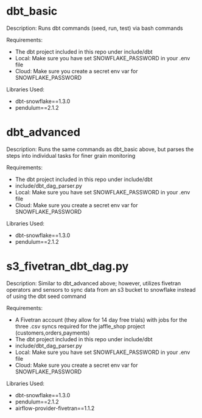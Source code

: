 dbt_basic
========
Description: Runs dbt commands (seed, run, test) via bash commands

Requirements:
- The dbt project included in this repo under include/dbt
- Local: Make sure you have set SNOWFLAKE_PASSWORD in your .env file
- Cloud: Make sure you create a secret env var for SNOWFLAKE_PASSWORD


Libraries Used:
- dbt-snowflake==1.3.0
- pendulum==2.1.2

dbt_advanced
========
Description: Runs the same commands as dbt_basic above, but parses the steps into individual tasks for finer grain monitoring

Requirements:
- The dbt project included in this repo under include/dbt
- include/dbt_dag_parser.py
- Local: Make sure you have set SNOWFLAKE_PASSWORD in your .env file
- Cloud: Make sure you create a secret env var for SNOWFLAKE_PASSWORD


Libraries Used:
- dbt-snowflake==1.3.0
- pendulum==2.1.2

s3_fivetran_dbt_dag.py
========
Description: Similar to dbt_advanced above; however, utilizes fivetran operators and sensors to sync data from an s3 bucket to snowflake instead of using the dbt seed command

Requirements:
- A Fivetran account (they allow for 14 day free trials) with jobs for the three .csv syncs required for the jaffle_shop project (customers,orders,payments)
- The dbt project included in this repo under include/dbt
- include/dbt_dag_parser.py
- Local: Make sure you have set SNOWFLAKE_PASSWORD in your .env file
- Cloud: Make sure you create a secret env var for SNOWFLAKE_PASSWORD


Libraries Used:
- dbt-snowflake==1.3.0
- pendulum==2.1.2
- airflow-provider-fivetran==1.1.2

